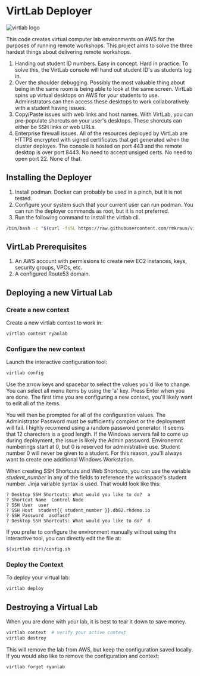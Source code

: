 # VirtLab Deployer

![virtlab
logo](https://github.com/rmkraus/virtlab-console/blob/master/app/static/portal_logo.png?raw=true)

This code creates virtual computer lab environments on AWS for the purposes of
running remote workshops. This project aims to solve the three hardest things
about delivering remote workshops.

1) Handing out student ID numbers. Easy in concept. Hard in practice. To solve
this, the VirtLab console will hand out student ID's as students log in.
2) Over the shoulder debugging. Possibly the most valuable thing about being in
the same room is being able to look at the same screen. VirtLab spins up
virtual desktops on AWS for your students to use. Administrators can then
access these desktops to work collaboratively with a student having issues.
3) Copy/Paste issues with web links and host names. With VirtLab, you can
pre-populate shorcuts on your user's desktops. These shorcuts can either be SSH
links or web URLs.
4) Enterprise firewall issues. All of the resources deployed by VirtLab are
HTTPS encrypted with signed certificates that get generated when the cluster
deployes. The console is hosted on port 443 and the remote desktop is over port 8443. No need to accept unsiged certs. No need to open port 22. None of that.

## Installing the Deployer

1) Install podman. Docker can probably be used in a pinch, but it is not
tested.
2) Configure your system such that your current user can run podman. You can
run the deployer commands as root, but it is not preferred.
3) Run the following command to install the virtlab cli.

```bash
/bin/bash -c "$(curl -fsSL https://raw.githubusercontent.com/rmkraus/virtlab-deployer/master/bin/virtlab-install.sh)"
```

## VirtLab Prerequisites

1) An AWS account with permissions to create new EC2 instances, keys, security
groups, VPCs, etc.
2) A configured Route53 domain.

## Deploying a new Virtual Lab


### Create a new context
Create a new virtlab context to work in:

```bash
virtlab context ryanlab
```

### Configure the new context
Launch the interactive configuration tool:

```bash
virtlab config
```

Use the arrow keys and spacebar to select the values you'd like to change.
You can select all menu items by using the 'a' key.
Press Enter when you are done.
The first time you are configuring a new context, you'll likely want to edit
all of the items.


You will then be prompted for all of the configuration values.
The Administrator Password must be sufficiently complext or the deployment will
fail. I highly recomend using a random password generator.
It seems that 12 charecters is a good length. If the Windows servers fail to
come up during deployment, the issue is likely the Admin password.
Environemnt numberings start at 0, but 0 is reserved for administrative use.
Student number 0 will never be given to a student. For this reason, you'll
always want to create one additional Windows Workstation.


When creating SSH Shortcuts and Web Shortcuts, you can use the variable
*student_number* in any of the fields to reference the workspace's student
number. Jinja variable syntax is used. That would look like this:

```
? Desktop SSH Shortcuts: What would you like to do?  a
? Shortcut Name  Control Node
? SSH User  user
? SSH Host  student{{ student_number }}.db82.rhdemo.io
? SSH Password  asdfasdf
? Desktop SSH Shortcuts: What would you like to do?  d
```

If you prefer to configure the environment manually without using the
interactive tool, you can directly edit the file at:

```bash
$(virtlab dir)/config.sh
```

### Deploy the Context
To deploy your virtual lab:

```bash
virtlab deploy
```

## Destroying a Virtual Lab

When you are done with your lab, it is best to tear it down to save money.

```bash
virtlab context  # verify your active context
virtlab destroy
```

This will remove the lab from AWS, but keep the configuration saved locally.
If you would also like to remove the configuration and context:

```bash
virtlab forget ryanlab
```
